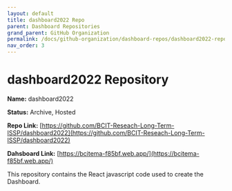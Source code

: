 ```yaml
---
layout: default
title: dashboard2022 Repo
parent: Dashboard Repositories
grand_parent: GitHub Organization
permalink: /docs/github-organization/dashboard-repos/dashboard2022-repo/
nav_order: 3
---
```


# dashboard2022 Repository

**Name:** dashboard2022

**Status:** Archive, Hosted

**Repo Link:** [https://github.com/BCIT-Reseach-Long-Term-ISSP/dashboard2022](https://github.com/BCIT-Reseach-Long-Term-ISSP/dashboard2022)

**Dahsboard Link:** [https://bcitema-f85bf.web.app/](https://bcitema-f85bf.web.app/)

This repository contains the React javascript code used to create the Dashboard.
